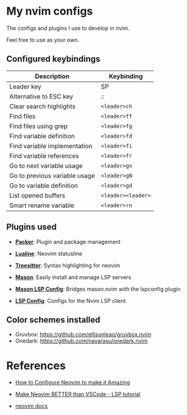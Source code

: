 # My nvim configs

The configs and plugins I use to develop in nvim.

Feel free to use as your own.

## Configured keybindings

| Description                   | Keybinding         |
|-------------------------------|--------------------|
| Leader key                    | SP                 |
| Alternative to ESC key        | ::                 |
| Clear search highlights       | `<leader>ch`       |
| Find files                    | `<leader>ff`       |
| Find files using grep         | `<leader>fg`       |
| Find variable definition      | `<leader>fd`       |
| Find variable implementation  | `<leader>fi`       | 
| Find variable references      | `<leader>fr`       |
| Go to next variable usage     | `<leader>gn`       |
| Go to previous variable usage | `<leader>gN`       |
| Go to variable definition     | `<leader>gd`       |
| List opened buffers           | `<leader><leader>` |
| Smart rename variable         | `<leader>rn`       |
 
## Plugins used

- [__Packer__](https://github.com/wbthomason/packer.nvim):
  Plugin and package management

- [__Lualine__](https://github.com/nvim-lualine/lualine.nvim):
  Neovim statusline

- [__Treesitter__](https://github.com/nvim-treesitter/nvim-treesitter):
  Syntax highlighting for neovim

- [__Mason__](https://github.com/williamboman/mason.nvim):
  Easily install and manage LSP servers

- [__Mason LSP Config__](https://github.com/williamboman/mason-lspconfig.nvim):
  Bridges mason.nvim with the lspconfig plugin

- [__LSP Config__](https://github.com/neovim/nvim-lspconfig):
  Configs for the Nvim LSP client

## Color schemes installed
- Gruvbox: https://github.com/ellisonleao/gruvbox.nvim
- Onedark: https://github.com/navarasu/onedark.nvim

# References

- [How to Configure Neovim to make it Amazing](
  https://www.youtube.com/watch?v=J9yqSdvAKXY)

- [Make Neovim BETTER than VSCode - LSP tutorial](
  https://www.youtube.com/watch?v=lpQMeFph1RE)

- [neovim docs](
  https://neovim.io/doc/user/options.html)
